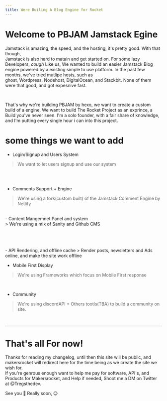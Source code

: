 ```yaml
---
title: Were Builing A Blog Engine for Rocket
---
```

# Welcome to PBJAM Jamstack Egine

 Jamstack is amazing, the speed, and the hosting, it's pretty good. With that though, <br> Jamstack is also hard to matain and get started on. For some lazy Developers, *cough* Like us, We wanted to build an easier Jamstack Blog engine powered by a existing simple to use platform. In the past few months, we've tried mutlipe hosts, such as <br> ghost, Wordpress, Nodehost, DigitalOcean, and Stackbit. None of them were that good, and got expesnive fast.
 
 <br>
 
 That's why we're building PBJAM by hexo, we want to create a custom build of a engine, We want to build The Rocket Project as an exprince, a Build you've never seen. I'm a solo founder, with a fair share of knowledge, and I'm putting every single hour i can into this project.
 <br>
 
# some things we want to add

 - Login/Signup and Users System
 > We want to let users signup and use our system
 
 <br>
 <br>
 
 - Comments Support + Engine <br>
 > We're using a fork(custom built) of the Jamstack Comment Engine by Netlify
 
 <br>
  - Content Mangemnet Panel and system <br>
  > We're using a mix of Sanity and Github CMS 
  
  <br>
  <br>
<br>
<br>
<br>
  -  API Rendering, and offline cache
  > Render posts, newsletters and Ads online, and make the site work offline
   
   <br>
   
   - Mobile First Display
   > We're using Frameworks which focus on Mobile First response
   <br>

 -  Community 
  > We're using discordAPI + Others tootls(TBA) to build a community on site.
<br>
<hr>

#  That's all For now!

Thanks for reading my changelog, until then this site will be pubilc, and makersrocket will redirect here for the time being as we create the site we wish for. <br>
If you're genrous enough want to help me pay for software, API's, and Products for Makersrocket, and Help if needed, Shoot me a DM on Twitter at @Tregsthedev.

See you  👋 Really soon, 😉
   
